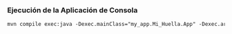 ### Ejecución de la Aplicación de Consola

```markdown
mvn compile exec:java -Dexec.mainClass="my_app.Mi_Huella.App" -Dexec.args="-m src/main/resources/mediciones.csv -p src/main/resources/parametros.csv"

